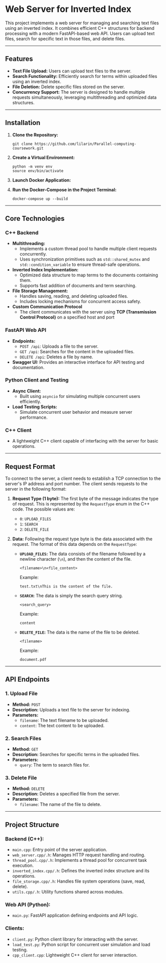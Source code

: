 # Web Server for Inverted Index

This project implements a web server for managing and searching text files using an inverted index. It combines efficient C++ structures for backend processing with a modern FastAPI-based web API. Users can upload text files, search for specific text in those files, and delete files.

---

## Features

- **Text File Upload:** Users can upload text files to the server.
- **Search Functionality:** Efficiently search for terms within uploaded files using an inverted index.
- **File Deletion:** Delete specific files stored on the server.
- **Concurrency Support:** The server is designed to handle multiple requests simultaneously, leveraging multithreading and optimized data structures.

---

## Installation

1. **Clone the Repository:**
    ```
    git clone https://github.com/lilarin/Parallel-computing-coursework.git
    ```
2. **Create a Virtual Environment:**
    ```
    python -m venv env
    source env/bin/activate
    ```

3. **Launch Docker Application:**

4. **Run the Docker-Compose in the Project Terminal:**
    ```
    docker-compose up --build
    ```

---

## Core Technologies

### **C++ Backend**
- **Multithreading:**
  - Implements a custom thread pool to handle multiple client requests concurrently.
  - Uses synchronization primitives such as `std::shared_mutex` and `std::condition_variable` to ensure thread-safe operations.
- **Inverted Index Implementation:**
  - Optimized data structure to map terms to the documents containing them.
  - Supports fast addition of documents and term searching.
- **File Storage Management:**
  - Handles saving, reading, and deleting uploaded files.
  - Includes locking mechanisms for concurrent access safety.
- **Custom Communication Protocol**
  - The client communicates with the server using **TCP (Transmission Control Protocol)** on a specified host and port

### **FastAPI Web API**
- **Endpoints:**
  - `POST /api`: Uploads a file to the server.
  - `GET /api`: Searches for the content in the uploaded files.
  - `DELETE /api`: Deletes a file by name.
- **Swagger UI:** Provides an interactive interface for API testing and documentation.

### **Python Client and Testing**
- **Async Client:**
  - Built using `asyncio` for simulating multiple concurrent users efficiently.
- **Load Testing Scripts:**
  - Simulate concurrent user behavior and measure server performance.

### **C++ Client**
- A lightweight C++ client capable of interfacing with the server for basic operations.

---

## Request Format

To connect to the server, a client needs to establish a TCP connection to the server's IP address and port number.
The client sends requests to the server in the following format:

1. **Request Type (1 byte):** The first byte of the message indicates the type of request. This is represented by the `RequestType` enum in the C++ code. The possible values are:
    *   `0`: `UPLOAD_FILES`
    *   `1`: `SEARCH`
    *   `2`: `DELETE_FILE`

2. **Data:**  Following the request type byte is the data associated with the request. The format of this data depends on the `RequestType`:

    *   **`UPLOAD_FILES`:** The data consists of the filename followed by a newline character (`\n`), and then the content of the file.
        ```
        <filename>\n<file_content>
        ```
        Example:
        ```
        test.txt\nThis is the content of the file.
        ```

    *   **`SEARCH`:** The data is simply the search query string.
        ```
        <search_query>
        ```
        Example:
        ```
        content
        ```

    *   **`DELETE_FILE`:** The data is the name of the file to be deleted.
        ```
        <filename>
        ```
        Example:
        ```
        document.pdf

---

## API Endpoints

### **1. Upload File**
- **Method:** `POST`
- **Description:** Uploads a text file to the server for indexing.
- **Parameters:**
  - `filename`: The text filename to be uploaded.
  - `content`: The text content to be uploaded.

### **2. Search Files**
- **Method:** `GET`
- **Description:** Searches for specific terms in the uploaded files.
- **Parameters:**
  - `query`: The term to search files for.

### **3. Delete File**
- **Method:** `DELETE`
- **Description:** Deletes a specified file from the server.
- **Parameters:**
  - `filename`: The name of the file to delete.

---

## Project Structure

### **Backend (C++):**
- `main.cpp`: Entry point of the server application.
- `web_server.cpp/.h`: Manages HTTP request handling and routing.
- `thread_pool.cpp/.h`: Implements a thread pool for concurrent task execution.
- `inverted_index.cpp/.h`: Defines the inverted index structure and its operations.
- `file_storage.cpp/.h`: Handles file system operations (save, read, delete).
- `utils.cpp/.h`: Utility functions shared across modules.

### **Web API (Python):**
- `main.py`: FastAPI application defining endpoints and API logic.

### **Clients:**
- `client.py`: Python client library for interacting with the server.
- `load_test.py`: Python script for concurrent user simulation and load testing.
- `cpp_client.cpp`: Lightweight C++ client for server interaction.
